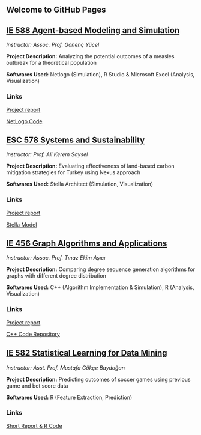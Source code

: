 ## Welcome to GitHub Pages

## [IE 588 Agent-based Modeling and Simulation](IE_588_Syllabus.PDF) 
_Instructor: Assoc. Prof. Gönenç Yücel_

**Project Description:** Analyzing the potential outcomes of a measles outbreak for a theoretical population

**Softwares Used:** Netlogo (Simulation), R Studio & Microsoft Excel (Analysis, Visualization)
### Links
[Project report](IE_588_Project_Report.pdf)

[NetLogo Code](IE_588_Project_code.nlogo)


## [ESC 578 Systems and Sustainability](https://esc.boun.edu.tr/tr/graduate-courses) 
_Instructor: Prof. Ali Kerem Saysel_

**Project Description:** Evaluating effectiveness of land-based carbon mitigation strategies for Turkey using Nexus approach

**Softwares Used:** Stella Architect (Simulation, Visualization)
### Links
[Project report](ESC_578_Project_Writeup.pdf)

[Stella Model](ESC_578_Project_Model.stmx)


## [IE 456 Graph Algorithms and Applications](IE_456_Syllabus.pdf) 
_Instructor: Assoc. Prof. Tınaz Ekim Aşıcı_

**Project Description:** Comparing degree sequence generation algorithms for graphs with different degree distribution

**Softwares Used:** C++ (Algorithm Implementation & Simulation), R (Analysis, Visualization) 
### Links
[Project report](IE_456_Project_Report.pdf)

[C++ Code Repository](https://github.com/orkunirsoy/oirsoy/tree/main/IE%20_456_Project_Code)

## [IE 582 Statistical Learning for Data Mining](IE_582_Syllabus.pdf) 
_Instructor: Asst. Prof. Mustafa Gökçe Baydoğan_

**Project Description:** Predicting outcomes of soccer games using previous game and bet score data 

**Softwares Used:** R (Feature Extraction, Prediction)
### Links
[Short Report & R Code](IE_582_Project.html)


